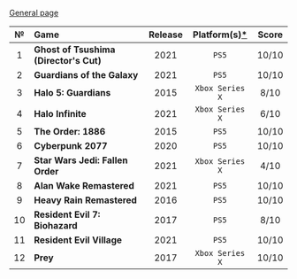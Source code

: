 [General page](../../)

|№|Game|Release|Platform(s)[*](# "What I played on")|Score|
|:---:|:---|:---:|:---:|:---:|
|1|**Ghost of Tsushima (Director's Cut)**|2021|`PS5`|10/10|
|2|**Guardians of the Galaxy**|2021|`PS5`|10/10|
|3|**Halo 5: Guardians**|2015|`Xbox Series X`|8/10|
|4|**Halo Infinite**|2021|`Xbox Series X`|6/10|
|5|**The Order: 1886**|2015|`PS5`|10/10|
|6|**Cyberpunk 2077**|2020|`PS5`|10/10|
|7|**Star Wars Jedi: Fallen Order**|2021|`Xbox Series X`|4/10|
|8|**Alan Wake Remastered**|2021|`PS5`|10/10|
|9|**Heavy Rain Remastered**|2016|`PS5`|10/10|
|10|**Resident Evil 7: Biohazard**|2017|`PS5`|8/10|
|11|**Resident Evil Village**|2021|`PS5`|10/10|
|12|**Prey**|2017|`Xbox Series X`|10/10|

